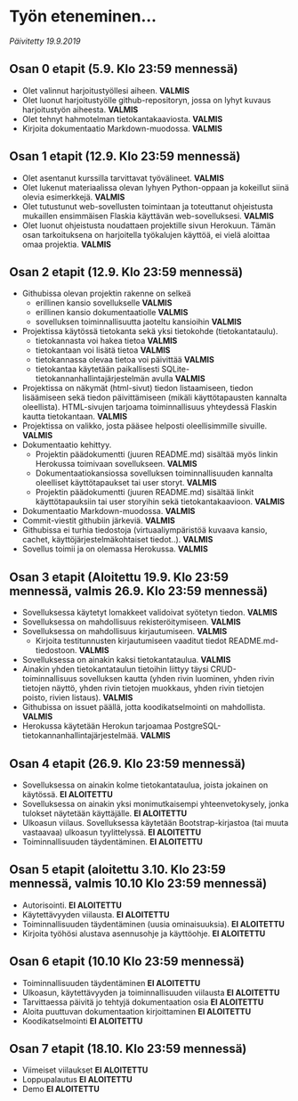 # Työn eteneminen...

*Päivitetty 19.9.2019*

## Osan 0 etapit (5.9. Klo 23:59 mennessä)
- Olet valinnut harjoitustyöllesi aiheen. **VALMIS**
- Olet luonut harjoitustyölle github-repositoryn, jossa on lyhyt kuvaus harjoitustyön aiheesta. **VALMIS**
- Olet tehnyt hahmotelman tietokantakaaviosta. **VALMIS**
- Kirjoita dokumentaatio Markdown-muodossa. **VALMIS**

## Osan 1 etapit (12.9. Klo 23:59 mennessä)

- Olet asentanut kurssilla tarvittavat työvälineet. **VALMIS**
- Olet lukenut materiaalissa olevan lyhyen Python-oppaan ja kokeillut siinä olevia esimerkkejä. **VALMIS**
- Olet tutustunut web-sovellusten toimintaan ja toteuttanut ohjeistusta mukaillen ensimmäisen Flaskia käyttävän web-sovelluksesi. **VALMIS**
- Olet luonut ohjeistusta noudattaen projektille sivun Herokuun. Tämän osan tarkoituksena on harjoitella työkalujen käyttöä, ei vielä aloittaa omaa projektia. **VALMIS**

## Osan 2 etapit (12.9. Klo 23:59 mennessä)

- Githubissa olevan projektin rakenne on selkeä
    - erillinen kansio sovellukselle **VALMIS**
    - erillinen kansio dokumentaatiolle **VALMIS**
    - sovelluksen toiminnallisuutta jaoteltu kansioihin **VALMIS**
- Projektissa käytössä tietokanta sekä yksi tietokohde (tietokantataulu).
    - tietokannasta voi hakea tietoa **VALMIS**
    - tietokantaan voi lisätä tietoa **VALMIS**
    - tietokannassa olevaa tietoa voi päivittää **VALMIS**
    - tietokantaa käytetään paikallisesti SQLite-tietokannanhallintajärjestelmän avulla **VALMIS**
- Projektissa on näkymät (html-sivut) tiedon listaamiseen, tiedon lisäämiseen sekä tiedon päivittämiseen (mikäli käyttötapausten kannalta oleellista). HTML-sivujen tarjoama toiminnallisuus yhteydessä Flaskin kautta tietokantaan. **VALMIS**
- Projektissa on valikko, josta pääsee helposti oleellisimmille sivuille. **VALMIS**
- Dokumentaatio kehittyy.
    - Projektin päädokumentti (juuren README.md) sisältää myös linkin Herokussa toimivaan sovellukseen. **VALMIS**
    - Dokumentaatiokansiossa sovelluksen toiminnallisuuden kannalta oleelliset käyttötapaukset tai user storyt. **VALMIS**
    - Projektin päädokumentti (juuren README.md) sisältää linkit käyttötapauksiin tai user storyihin sekä tietokantakaavioon. **VALMIS**
- Dokumentaatio Markdown-muodossa. **VALMIS**
- Commit-viestit githubiin järkeviä. **VALMIS**
- Githubissa ei turhia tiedostoja (virtuaaliympäristöä kuvaava kansio, cachet, käyttöjärjestelmäkohtaiset tiedot..). **VALMIS**
- Sovellus toimii ja on olemassa Herokussa. **VALMIS**

## Osan 3 etapit (Aloitettu 19.9. Klo 23:59 mennessä, valmis 26.9. Klo 23:59 mennessä)

- Sovelluksessa käytetyt lomakkeet validoivat syötetyn tiedon. **VALMIS**
- Sovelluksessa on mahdollisuus rekisteröitymiseen. **VALMIS**
- Sovelluksessa on mahdollisuus kirjautumiseen. **VALMIS**
    - Kirjoita testitunnusten kirjautumiseen vaaditut tiedot README.md-tiedostoon. **VALMIS**
- Sovelluksessa on ainakin kaksi tietokantataulua. **VALMIS**
- Ainakin yhden tietokantataulun tietoihin liittyy täysi CRUD-toiminnallisuus sovelluksen kautta (yhden rivin luominen, yhden rivin tietojen näyttö, yhden rivin tietojen muokkaus, yhden rivin tietojen poisto, rivien listaus). **VALMIS**
- Githubissa on issuet päällä, jotta koodikatselmointi on mahdollista. **VALMIS**
- Herokussa käytetään Herokun tarjoamaa PostgreSQL-tietokannanhallintajärjestelmää. **VALMIS**

## Osan 4 etapit (26.9. Klo 23:59 mennessä)

- Sovelluksessa on ainakin kolme tietokantataulua, joista jokainen on käytössä. **EI ALOITETTU**
- Sovelluksessa on ainakin yksi monimutkaisempi yhteenvetokysely, jonka tulokset näytetään käyttäjälle. **EI ALOITETTU**
- Ulkoasun viilaus. Sovelluksessa käytetään Bootstrap-kirjastoa (tai muuta vastaavaa) ulkoasun tyylittelyssä. **EI ALOITETTU**
- Toiminnallisuuden täydentäminen. **EI ALOITETTU**

## Osan 5 etapit (aloitettu 3.10. Klo 23:59 mennessä, valmis 10.10 Klo 23:59 mennessä)

- Autorisointi. **EI ALOITETTU**
- Käytettävyyden viilausta. **EI ALOITETTU**
- Toiminnallisuuden täydentäminen (uusia ominaisuuksia). **EI ALOITETTU**
- Kirjoita työhösi alustava asennusohje ja käyttöohje. **EI ALOITETTU**

## Osan 6 etapit (10.10 Klo 23:59 mennessä)

- Toiminnallisuuden täydentäminen **EI ALOITETTU**
- Ulkoasun, käytettävyyden ja toiminnallisuuden viilausta **EI ALOITETTU**
- Tarvittaessa päivitä jo tehtyjä dokumentaation osia **EI ALOITETTU**
- Aloita puuttuvan dokumentaation kirjoittaminen **EI ALOITETTU**
- Koodikatselmointi **EI ALOITETTU**

## Osan 7 etapit (18.10. Klo 23:59 mennessä)

- Viimeiset viilaukset **EI ALOITETTU**
- Loppupalautus **EI ALOITETTU**
- Demo **EI ALOITETTU**
